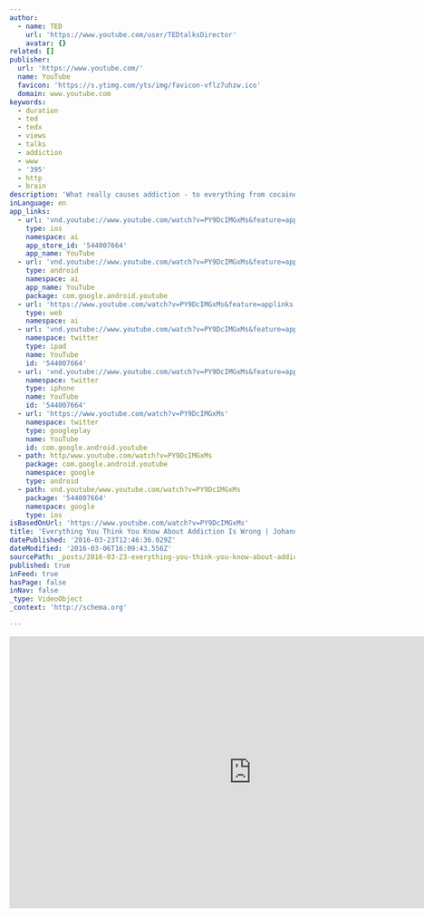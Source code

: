 ```yaml
---
author:
  - name: TED
    url: 'https://www.youtube.com/user/TEDtalksDirector'
    avatar: {}
related: []
publisher:
  url: 'https://www.youtube.com/'
  name: YouTube
  favicon: 'https://s.ytimg.com/yts/img/favicon-vflz7uhzw.ico'
  domain: www.youtube.com
keywords:
  - duration
  - ted
  - tedx
  - views
  - talks
  - addiction
  - www
  - '395'
  - http
  - brain
description: 'What really causes addiction - to everything from cocaine to smart-phones? And how can we overcome it? Johann Hari has seen our current methods fail firsthand, as he has watched loved ones struggle to manage their addictions. He started to wonder why we treat addicts the way we do - and if there might be a better way.'
inLanguage: en
app_links:
  - url: 'vnd.youtube://www.youtube.com/watch?v=PY9DcIMGxMs&feature=applinks'
    type: ios
    namespace: ai
    app_store_id: '544007664'
    app_name: YouTube
  - url: 'vnd.youtube://www.youtube.com/watch?v=PY9DcIMGxMs&feature=applinks'
    type: android
    namespace: ai
    app_name: YouTube
    package: com.google.android.youtube
  - url: 'https://www.youtube.com/watch?v=PY9DcIMGxMs&feature=applinks'
    type: web
    namespace: ai
  - url: 'vnd.youtube://www.youtube.com/watch?v=PY9DcIMGxMs&feature=applinks'
    namespace: twitter
    type: ipad
    name: YouTube
    id: '544007664'
  - url: 'vnd.youtube://www.youtube.com/watch?v=PY9DcIMGxMs&feature=applinks'
    namespace: twitter
    type: iphone
    name: YouTube
    id: '544007664'
  - url: 'https://www.youtube.com/watch?v=PY9DcIMGxMs'
    namespace: twitter
    type: googleplay
    name: YouTube
    id: com.google.android.youtube
  - path: http/www.youtube.com/watch?v=PY9DcIMGxMs
    package: com.google.android.youtube
    namespace: google
    type: android
  - path: vnd.youtube/www.youtube.com/watch?v=PY9DcIMGxMs
    package: '544007664'
    namespace: google
    type: ios
isBasedOnUrl: 'https://www.youtube.com/watch?v=PY9DcIMGxMs'
title: 'Everything You Think You Know About Addiction Is Wrong | Johann Hari | TED Talks'
datePublished: '2016-03-23T12:46:36.029Z'
dateModified: '2016-03-06T16:09:43.556Z'
sourcePath: _posts/2016-03-23-everything-you-think-you-know-about-addiction-is-wrong-or-joh.md
published: true
inFeed: true
hasPage: false
inNav: false
_type: VideoObject
_context: 'http://schema.org'

---
```

<iframe src="https://cdn.embedly.com/widgets/media.html?src=https%3A%2F%2Fwww.youtube.com%2Fembed%2FPY9DcIMGxMs%3Ffeature%3Doembed&amp;url=https%3A%2F%2Fwww.youtube.com%2Fwatch%3Fv%3DPY9DcIMGxMs&amp;image=https%3A%2F%2Fi.ytimg.com%2Fvi%2FPY9DcIMGxMs%2Fhqdefault.jpg&amp;key=b7d04c9b404c499eba89ee7072e1c4f7&amp;type=text%2Fhtml&amp;schema=youtube" width="854" height="480" scrolling="no" frameborder="0" allowfullscreen="allowfullscreen" style=""></iframe>